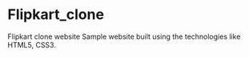 # Flipkart_clone
Flipkart clone website
Sample website built using the technologies like HTML5, CSS3.
